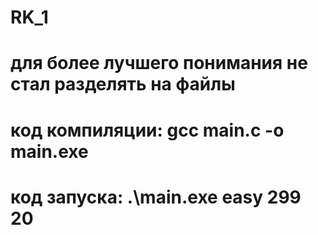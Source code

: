 # RK_1
# для более лучшего понимания не стал разделять на файлы 
# код компиляции: gcc main.c -o main.exe 
# код запуска: .\main.exe easy 299 20
